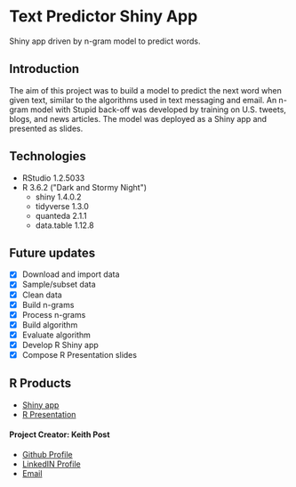 # **Text Predictor Shiny App**
Shiny app driven by n-gram model to predict words.

## Introduction
The aim of this project was to build a model to predict the next word when given text, similar to the algorithms used in text messaging and email. An n-gram model with Stupid back-off was developed by training on U.S. tweets, blogs, and news articles. The model was deployed as a Shiny app and presented as slides.

## Technologies
* RStudio 1.2.5033
* R 3.6.2 ("Dark and Stormy Night")
  + shiny 1.4.0.2
  + tidyverse 1.3.0
  + quanteda 2.1.1
  + data.table 1.12.8
  
## Future updates
- [x] Download and import data
- [x] Sample/subset data
- [x] Clean data
- [x] Build n-grams
- [x] Process n-grams
- [x] Build algorithm
- [x] Evaluate algorithm
- [x] Develop R Shiny app
- [x] Compose R Presentation slides

## R Products
+ [Shiny app](https://keithhpost.shinyapps.io/Text_Predictor_Shiny_App/)
+ [R Presentation](https://rpubs.com/kpost34/783583)

#### **Project Creator: Keith Post**
+ [Github Profile](https://github.com/kpost34) 
+ [LinkedIN Profile](https://www.linkedin.com/in/keith-post/)
+ [Email](mailto:keithhpost@gmail.com)
